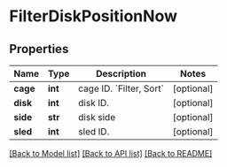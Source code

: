 # FilterDiskPositionNow

## Properties
Name | Type | Description | Notes
------------ | ------------- | ------------- | -------------
**cage** | **int** | cage ID. &#x60;Filter, Sort&#x60; | [optional] 
**disk** | **int** | disk ID. | [optional] 
**side** | **str** | disk side | [optional] 
**sled** | **int** | sled ID. | [optional] 

[[Back to Model list]](../README.md#documentation-for-models) [[Back to API list]](../README.md#documentation-for-api-endpoints) [[Back to README]](../README.md)


